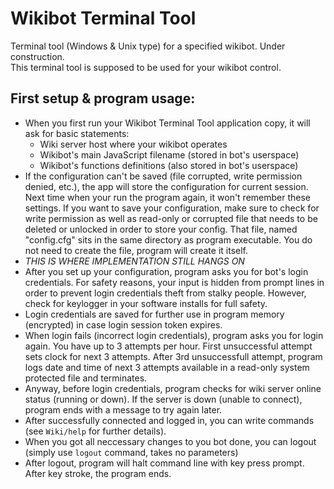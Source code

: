 # Wikibot Terminal Tool
Terminal tool (Windows &amp; Unix type) for a specified wikibot. Under construction.<br />
This terminal tool is supposed to be used for your wikibot control.

## First setup & program usage:
* When you first run your Wikibot Terminal Tool application copy, it will ask for basic statements:
  * Wiki server host where your wikibot operates
  * Wikibot's main JavaScript filename (stored in bot's userspace)
  * Wikibot's functions definitions (also stored in bot's userspace)
* If the configuration can't be saved (file corrupted, write permission denied, etc.), the app will store the configuration for current session. Next time when your run the program again, it won't remember these settings. If you want to save your configuration, make sure to check for write permission as well as read-only or corrupted file that needs to be deleted or unlocked in order to store your config. That file, named "config.cfg" sits in the same directory as program executable. You do not need to create the file, program will create it itself.
* _THIS IS WHERE IMPLEMENTATION STILL HANGS ON_
* After you set up your configuration, program asks you for bot's login credentials. For safety reasons, your input is hidden from prompt lines in order to prevent login credentials theft from stalky people. However, check for keylogger in your software installs for full safety.
* Login credentials are saved for further use in program memory (encrypted) in case login session token expires.
* When login fails (incorrect login credentials), program asks you for login again. You have up to 3 attempts per hour. First unsuccessful attempt sets clock for next 3 attempts. After 3rd unsuccessfull attempt, program logs date and time of next 3 attempts available in a read-only system protected file and terminates.
* Anyway, before login credentials, program checks for wiki server online status (running or down). If the server is down (unable to connect), program ends with a message to try again later.
* After successfully connected and logged in, you can write commands (see `Wiki/help` for further details).
* When you got all neccessary changes to you bot done, you can logout (simply use `logout` command, takes no parameters)
* After logout, program will halt command line with key press prompt. After key stroke, the program ends.
